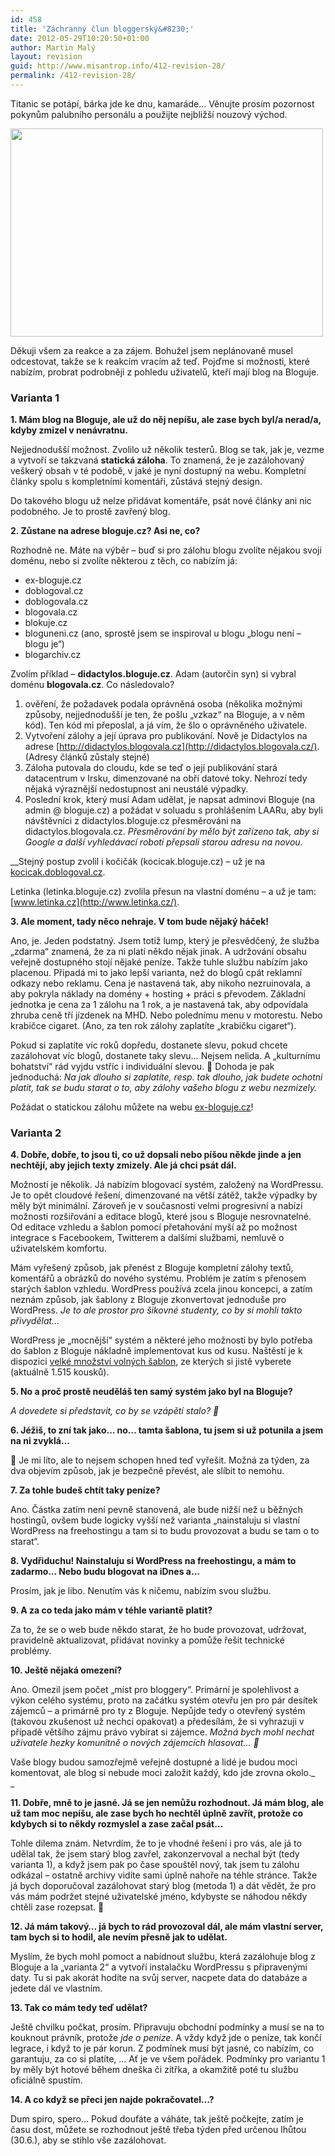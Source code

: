 ```yaml
---
id: 458
title: 'Záchranný člun bloggerský&#8230;'
date: 2012-05-29T10:20:50+01:00
author: Martin Malý
layout: revision
guid: http://www.misantrop.info/412-revision-28/
permalink: /412-revision-28/
---
```

Titanic se potápí, bárka jde ke dnu, kamaráde&#8230; Věnujte prosím pozornost pokynům palubního personálu a použijte nejbližší nouzový východ.

<!--more-->

<a href="http://www.misantrop.info/zachranny-clun-bloggersky/7001022801_e5cfddd7c4/" rel="attachment wp-att-413"><img class="aligncenter size-full wp-image-413" title="7001022801_e5cfddd7c4" src="http://www.misantrop.info/wp-content/uploads/2012/05/7001022801_e5cfddd7c4.jpg" alt="" width="500" height="333" srcset="https://www.misantrop.info/wp-content/uploads/2012/05/7001022801_e5cfddd7c4.jpg 500w, https://www.misantrop.info/wp-content/uploads/2012/05/7001022801_e5cfddd7c4-200x133.jpg 200w" sizes="(max-width: 500px) 100vw, 500px" /></a>

Děkuji všem za reakce a za zájem. Bohužel jsem neplánovaně musel odcestovat, takže se k reakcím vracím až teď. Pojďme si možnosti, které nabízím, probrat podrobněji z pohledu uživatelů, kteří mají blog na Bloguje.

### Varianta 1

**1. Mám blog na Bloguje, ale už do něj nepíšu, ale zase bych byl/a nerad/a, kdyby zmizel v nenávratnu.**

Nejjednodušší možnost. Zvolilo už několik testerů. Blog se tak, jak je, vezme a vytvoří se takzvaná **statická záloha**. To znamená, že je zazálohovaný veškerý obsah v té podobě, v jaké je nyní dostupný na webu. Kompletní články spolu s kompletními komentáři, zůstává stejný design.

Do takového blogu už nelze přidávat komentáře, psát nové články ani nic podobného. Je to prostě zavřený blog.

**2. Zůstane na adrese bloguje.cz? Asi ne, co?**

Rozhodně ne. Máte na výběr &#8211; buď si pro zálohu blogu zvolíte nějakou svoji doménu, nebo si zvolíte některou z těch, co nabízím já:

  * ex-bloguje.cz
  * doblogoval.cz
  * doblogovala.cz
  * blogovala.cz
  * blokuje.cz
  * bloguneni.cz (ano, sprostě jsem se inspiroval u blogu &#8222;blogu není &#8211; blogu je&#8220;)
  * blogarchiv.cz

Zvolím příklad &#8211; **didactylos.bloguje.cz**. Adam (autorčin syn) si vybral doménu **blogovala.cz**. Co následovalo?

1. ověření, že požadavek podala oprávněná osoba (několika možnými způsoby, nejjednodušší je ten, že pošlu &#8222;vzkaz&#8220; na Bloguje, a v něm kód). Ten kód mi přeposlal, a já vím, že šlo o oprávněného uživatele.  
2. Vytvoření zálohy a její úprava pro publikování. Nově je Didactylos na adrese [http://didactylos.blogovala.cz](http://didactylos.blogovala.cz/). (Adresy článků zůstaly stejné)  
3. Záloha putovala do cloudu, kde se teď o její publikování stará datacentrum v Irsku, dimenzované na obří datové toky. Nehrozí tedy nějaká výraznější nedostupnost ani neustálé výpadky.  
4. Poslední krok, který musí Adam udělat, je napsat adminovi Bloguje (na admin @ bloguje.cz) a požádat v soluadu s prohlášením LAARu, aby byli návštěvníci z didactylos.bloguje.cz přesměrováni na didactylos.blogovala.cz. _Přesměrování by mělo být zařízeno tak, aby si Google a další vyhledávací roboti přepsali starou adresu na novou._

__Stejný postup zvolil i kočičák (kocicak.bloguje.cz) &#8211; už je na [kocicak.doblogoval.cz](http://kocicak.doblogoval.cz/).

Letinka (letinka.bloguje.cz) zvolila přesun na vlastní doménu &#8211; a už je tam: [www.letinka.cz](http://www.letinka.cz/).

**3. Ale moment, tady něco nehraje. V tom bude nějaký háček!**

Ano, je. Jeden podstatný. Jsem totiž lump, který je přesvědčený, že služba &#8222;zdarma&#8220; znamená, že za ni platí někdo nějak jinak. A udržování obsahu veřejně dostupného stojí nějaké peníze. Takže tuhle službu nabízím jako placenou. Připadá mi to jako lepší varianta, než do blogů cpát reklamní odkazy nebo reklamu. Cena je nastavená tak, aby nikoho nezruinovala, a aby pokryla náklady na domény + hosting + práci s převodem. Základní jednotka je cena za 1 zálohu na 1 rok, a je nastavená tak, aby odpovídala zhruba ceně tří jízdenek na MHD. Nebo polednímu menu v motorestu. Nebo krabičce cigaret. (Ano, za ten rok zálohy zaplatíte &#8222;krabičku cigaret&#8220;).

Pokud si zaplatíte víc roků dopředu, dostanete slevu, pokud chcete zazálohovat víc blogů, dostanete taky slevu&#8230; Nejsem nelida. A &#8222;kulturnímu bohatství&#8220; rád vyjdu vstříc i individuální slevou. 🙂 Dohoda je pak jednoduchá: _Na jak dlouho si zaplatíte, resp. tak dlouho, jak budete ochotni platit, tak se budu starat o to, aby zálohy vašeho blogu z webu nezmizely._

Požádat o statickou zálohu můžete na webu [ex-bloguje.cz](http://www.ex-bloguje.cz/)!

### Varianta 2

**4. Dobře, dobře, to jsou ti, co už dopsali nebo píšou někde jinde a jen nechtějí, aby jejich texty zmizely. Ale já chci psát dál.**

Možností je několik. Já nabízím blogovací systém, založený na WordPressu. Je to opět cloudové řešení, dimenzované na větší zátěž, takže výpadky by měly být minimální. Zároveň je v současnosti velmi progresivní a nabízí možnosti rozšiřování a editace blogů, které jsou s Bloguje nesrovnatelné. Od editace vzhledu a šablon pomocí přetahování myší až po možnost integrace s Facebookem, Twitterem a dalšími službami, nemluvě o uživatelském komfortu.

Mám vyřešený způsob, jak přenést z Bloguje kompletní zálohy textů, komentářů a obrázků do nového systému. Problém je zatím s přenosem starých šablon vzhledu. WordPress používá zcela jinou koncepci, a zatím neznám způsob, jak šablony z Bloguje zkonvertovat jednoduše pro WordPress. _Je to ale prostor pro šikovné studenty, co by si mohli takto přivydělat&#8230;_

WordPress je &#8222;mocnější&#8220; systém a některé jeho možnosti by bylo potřeba do šablon z Bloguje nákladně implementovat kus od kusu. Naštěstí je k dispozici [velké množství volných šablon](http://wordpress.org/extend/themes/), ze kterých si jistě vyberete (aktuálně 1.515 kousků).

**5. No a proč prostě neuděláš ten samý systém jako byl na Bloguje?**

_A dovedete si představit, co by se vzápětí stalo? 🙂_

**6. Jéžiš, to zní tak jako&#8230; no&#8230; tamta šablona, tu jsem si už potunila a jsem na ni zvyklá&#8230;**

🙁 Je mi líto, ale to nejsem schopen hned teď vyřešit. Možná za týden, za dva objevím způsob, jak je bezpečně převést, ale slíbit to nemohu.

**7. Za tohle budeš chtít taky peníze?**

Ano. Částka zatím není pevně stanovená, ale bude nižší než u běžných hostingů, ovšem bude logicky vyšší než varianta &#8222;nainstaluju si vlastní WordPress na freehostingu a tam si to budu provozovat a budu se tam o to starat&#8220;.

**8. Vydřiduchu! Nainstaluju si WordPress na freehostingu, a mám to zadarmo&#8230; Nebo budu blogovat na iDnes a&#8230;**

Prosím, jak je libo. Nenutím vás k ničemu, nabízím svou službu.

**9. A za co teda jako mám v téhle variantě platit?**

Za to, že se o web bude někdo starat, že ho bude provozovat, udržovat, pravidelně aktualizovat, přidávat novinky a pomůže řešit technické problémy.

**10. Ještě nějaká omezení?**

Ano. Omezil jsem počet &#8222;míst pro bloggery&#8220;. Primární je spolehlivost a výkon celého systému, proto na začátku systém otevřu jen pro pár desítek zájemců &#8211; a primárně pro ty z Bloguje. Nepůjde tedy o otevřený systém (takovou zkušenost už nechci opakovat) a předesílám, že si vyhrazuji v případě většího zájmu právo vybírat si zájemce. _Možná bych mohl nechat uživatele hezky komunitně o nových zájemcích hlasovat&#8230; 🙂_

Vaše blogy budou samozřejmě veřejně dostupné a lidé je budou moci komentovat, ale blog si nebude moci založit každý, kdo jde zrovna okolo._  
_ 

**11. Dobře, mně to je jasné. Já se jen nemůžu rozhodnout. Já mám blog, ale už tam moc nepíšu, ale zase bych ho nechtěl úplně zavřít, protože co kdybych si to někdy rozmyslel a zase začal psát&#8230;**

Tohle dilema znám. Netvrdím, že to je vhodné řešení i pro vás, ale já to udělal tak, že jsem starý blog zavřel, zakonzervoval a nechal být (tedy varianta 1), a když jsem pak po čase spouštěl nový, tak jsem tu zálohu odkázal &#8211; ostatně archivy vidíte sami úplně nahoře na téhle stránce. Takže já bych doporučoval zazálohovat starý blog (metoda 1) a dát vědět, že pro vás mám podržet stejné uživatelské jméno, kdybyste se náhodou někdy chtěli zase rozepsat. 🙂

**12. Já mám takový&#8230; já bych to rád provozoval dál, ale mám vlastní server, tam bych si to hodil, ale nevím přesně jak to udělat.**

Myslím, že bych mohl pomoct a nabídnout službu, která zazálohuje blog z Bloguje a la &#8222;varianta 2&#8220; a vytvoří instalačku WordPressu s připravenými daty. Tu si pak akorát hodíte na svůj server, nacpete data do databáze a jedete dál ve vlastním.

**13. Tak co mám tedy teď udělat?**

Ještě chvilku počkat, prosím. Připravuju obchodní podmínky a musí se na to kouknout právník, protože _jde o peníze_. A vždy když jde o peníze, tak končí legrace, i když to je pár korun. Z podmínek musí být jasné, co nabízím, co garantuju, za co si platíte, &#8230; Ať je ve všem pořádek. Podmínky pro variantu 1 by měly být hotové během dneška či zítřka, a okamžitě poté tu službu oficiálně spustím.

**14. A co když se přeci jen najde pokračovatel&#8230;?**

Dum spiro, spero&#8230; Pokud doufáte a váháte, tak ještě počkejte, zatím je času dost, můžete se rozhodnout ještě třeba týden před určenou lhůtou (30.6.), aby se stihlo vše zazálohovat.